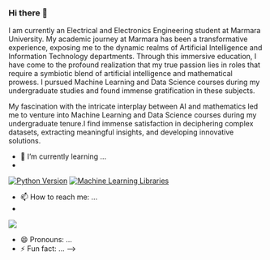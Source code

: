 ### Hi there 👋

I am currently an Electrical and Electronics Engineering student at Marmara University. My academic journey at Marmara has been a transformative experience, exposing me to the dynamic realms of Artificial Intelligence and Information Technology departments. Through this immersive education, I have come to the profound realization that my true passion lies in roles that require a symbiotic blend of artificial intelligence and mathematical prowess. I pursued Machine Learning and Data Science courses during my undergraduate studies and found immense gratification in these subjects.

My fascination with the intricate interplay between AI and mathematics led me to venture into Machine Learning and Data Science courses during my undergraduate tenure.I find immense satisfaction in deciphering complex datasets, extracting meaningful insights, and developing innovative solutions.
 
 
- 🌱 I’m currently learning ...
- 
[![Python Version](https://img.shields.io/badge/python-brightgreen.svg)](https://www.python.org/)  [![Machine Learning Libraries](https://img.shields.io/badge/libs-scikit%20learn%2C%20tensorflow-blue)](https://github.com/KullaniciAdi/ProjeAdi)

- 📫 How to reach me: ...
- 
[![ ](https://img.shields.io/badge/LinkedIn-LinkedIn-blue)](https://www.linkedin.com/in/seyma-kaya-02b3ba1b0/)

- 😄 Pronouns: ...
- ⚡ Fun fact: ...
-->
